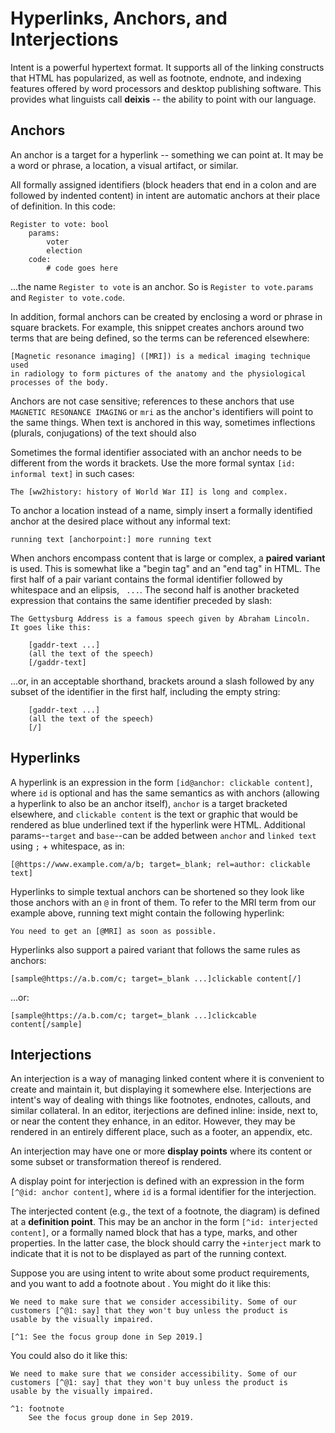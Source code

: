 # Hyperlinks, Anchors, and Interjections

Intent is a powerful hypertext format. It supports all of the linking constructs that HTML has popularized, as well as footnote, endnote, and indexing features offered by word processors and desktop publishing software. This provides what linguists call __deixis__ -- the ability to point with our language.

## Anchors

An anchor is a target for a hyperlink -- something we can point at. It may be a word or phrase, a location, a visual artifact, or similar.

All formally assigned identifiers (block headers that end in a colon and are followed by indented content) in intent are automatic anchors at their place of definition. In this code:

```i
Register to vote: bool
    params:
        voter
        election
    code:
        # code goes here
```

...the name `Register to vote` is an anchor. So is `Register to vote.params` and `Register to vote.code`.

In addition, formal anchors can be created by enclosing a word or phrase in square brackets. For example, this snippet creates anchors around two terms that are being defined, so the terms can be referenced elsewhere:

```i
[Magnetic resonance imaging] ([MRI]) is a medical imaging technique used
in radiology to form pictures of the anatomy and the physiological
processes of the body.
```

Anchors are not case sensitive; references to these anchors that use `MAGNETIC RESONANCE IMAGING` or `mri` as the anchor's identifiers will point to the same things. When text is anchored in this way, sometimes inflections (plurals, conjugations) of the text should also 

Sometimes the formal identifier associated with an anchor needs to be different from the words it brackets. Use the more formal syntax `[id: informal text]` in such cases:

```i
The [ww2history: history of World War II] is long and complex.
```   

To anchor a location instead of a name, simply insert a formally identified anchor at the desired place without any informal text:

```i
running text [anchorpoint:] more running text
```

When anchors encompass content that is large or complex, a __paired variant__ is used. This is somewhat like a "begin tag" and an "end tag" in HTML. The first half of a pair variant contains the formal identifier followed by whitespace and an elipsis, ` ...`. The second half is another bracketed expression that contains the same identifier preceded by slash:

```i
The Gettysburg Address is a famous speech given by Abraham Lincoln.
It goes like this:

    [gaddr-text ...]
    (all the text of the speech)
    [/gaddr-text]
```

...or, in an acceptable shorthand, brackets around a slash followed by any subset of the identifier in the first half, including the empty string:

```i
    [gaddr-text ...]
    (all the text of the speech)
    [/]
```

## Hyperlinks

A hyperlink is an expression in the form `[id@anchor: clickable content]`, where `id` is optional and has the same semantics as with anchors (allowing a hyperlink to also be an anchor itself), `anchor` is a target bracketed elsewhere, and `clickable content` is the text or graphic that would be rendered as blue underlined text if the hyperlink were HTML. Additional params--`target` and `base`--can be added between `anchor` and `linked text` using `;` + whitespace, as in:

```i
[@https://www.example.com/a/b; target=_blank; rel=author: clickable text]
```

Hyperlinks to simple textual anchors can be shortened so they look like those anchors with an `@` in front of them. To refer to the MRI term from our example above, running text might contain the following hyperlink:

```i
You need to get an [@MRI] as soon as possible.
```  

Hyperlinks also support a paired variant that follows the same rules as anchors:

```i
[sample@https://a.b.com/c; target=_blank ...]clickable content[/] 
```

...or:

```i
[sample@https://a.b.com/c; target=_blank ...]clickcable content[/sample]
```

## Interjections

An interjection is a way of managing linked content where it is convenient to create and maintain it, but displaying it somewhere else. Interjections are intent's way of dealing with things like footnotes, endnotes, callouts, and similar collateral. In an editor, iterjections are defined inline: inside, next to, or near the content they enhance, in an editor. However, they may be rendered in an entirely different place, such as a footer, an appendix, etc.

An interjection may have one or more __display points__ where its content or some subset or transformation thereof is rendered. 

A display point for interjection is defined with an expression in the form `[^@id: anchor content]`, where `id` is a formal identifier for the interjection.

The interjected content (e.g., the text of a footnote, the diagram) is defined at a __definition point__. This may be an anchor in the form `[^id: interjected content]`, or a formally named block that has a type, marks, and other properties. In the latter case, the block should carry the `+interject` mark to indicate that it is not to be displayed as part of the running context.

Suppose you are using intent to write about some product requirements, and you want to add a footnote about . You might do it like this:

```i
We need to make sure that we consider accessibility. Some of our
customers [^@1: say] that they won't buy unless the product is
usable by the visually impaired.

[^1: See the focus group done in Sep 2019.]
```

You could also do it like this:

```i
We need to make sure that we consider accessibility. Some of our
customers [^@1: say] that they won't buy unless the product is
usable by the visually impaired.

^1: footnote
    See the focus group done in Sep 2019.
```




